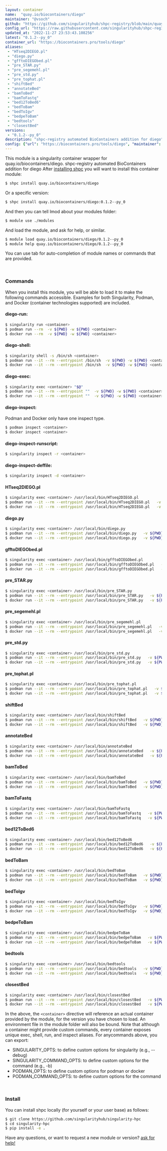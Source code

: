 ```yaml
---
layout: container
name:  "quay.io/biocontainers/diego"
maintainer: "@vsoch"
github: "https://github.com/singularityhub/shpc-registry/blob/main/quay.io/biocontainers/diego/container.yaml"
config_url: "https://raw.githubusercontent.com/singularityhub/shpc-registry/main/quay.io/biocontainers/diego/container.yaml"
updated_at: "2022-11-27 23:53:43.108256"
latest: "0.1.2--py_0"
container_url: "https://biocontainers.pro/tools/diego"
aliases:
 - "HTseq2DIEGO.pl"
 - "diego.py"
 - "gfftoDIEGObed.pl"
 - "pre_STAR.py"
 - "pre_segemehl.pl"
 - "pre_std.py"
 - "pre_tophat.pl"
 - "shiftBed"
 - "annotateBed"
 - "bamToBed"
 - "bamToFastq"
 - "bed12ToBed6"
 - "bedToBam"
 - "bedToIgv"
 - "bedpeToBam"
 - "bedtools"
 - "closestBed"
versions:
 - "0.1.2--py_0"
description: "shpc-registry automated BioContainers addition for diego"
config: {"url": "https://biocontainers.pro/tools/diego", "maintainer": "@vsoch", "description": "shpc-registry automated BioContainers addition for diego", "latest": {"0.1.2--py_0": "sha256:04d58f2fe5e2a10b3ed4c383a75c44c1680d4a109eef79824f01a897dea41890"}, "tags": {"0.1.2--py_0": "sha256:04d58f2fe5e2a10b3ed4c383a75c44c1680d4a109eef79824f01a897dea41890"}, "docker": "quay.io/biocontainers/diego", "aliases": {"HTseq2DIEGO.pl": "/usr/local/bin/HTseq2DIEGO.pl", "diego.py": "/usr/local/bin/diego.py", "gfftoDIEGObed.pl": "/usr/local/bin/gfftoDIEGObed.pl", "pre_STAR.py": "/usr/local/bin/pre_STAR.py", "pre_segemehl.pl": "/usr/local/bin/pre_segemehl.pl", "pre_std.py": "/usr/local/bin/pre_std.py", "pre_tophat.pl": "/usr/local/bin/pre_tophat.pl", "shiftBed": "/usr/local/bin/shiftBed", "annotateBed": "/usr/local/bin/annotateBed", "bamToBed": "/usr/local/bin/bamToBed", "bamToFastq": "/usr/local/bin/bamToFastq", "bed12ToBed6": "/usr/local/bin/bed12ToBed6", "bedToBam": "/usr/local/bin/bedToBam", "bedToIgv": "/usr/local/bin/bedToIgv", "bedpeToBam": "/usr/local/bin/bedpeToBam", "bedtools": "/usr/local/bin/bedtools", "closestBed": "/usr/local/bin/closestBed"}}
---
```


This module is a singularity container wrapper for quay.io/biocontainers/diego.
shpc-registry automated BioContainers addition for diego
After [installing shpc](#install) you will want to install this container module:


```bash
$ shpc install quay.io/biocontainers/diego
```

Or a specific version:

```bash
$ shpc install quay.io/biocontainers/diego:0.1.2--py_0
```

And then you can tell lmod about your modules folder:

```bash
$ module use ./modules
```

And load the module, and ask for help, or similar.

```bash
$ module load quay.io/biocontainers/diego/0.1.2--py_0
$ module help quay.io/biocontainers/diego/0.1.2--py_0
```

You can use tab for auto-completion of module names or commands that are provided.

<br>

### Commands

When you install this module, you will be able to load it to make the following commands accessible.
Examples for both Singularity, Podman, and Docker (container technologies supported) are included.

#### diego-run:

```bash
$ singularity run <container>
$ podman run --rm  -v ${PWD} -w ${PWD} <container>
$ docker run --rm  -v ${PWD} -w ${PWD} <container>
```

#### diego-shell:

```bash
$ singularity shell -s /bin/sh <container>
$ podman run --it --rm --entrypoint /bin/sh  -v ${PWD} -w ${PWD} <container>
$ docker run --it --rm --entrypoint /bin/sh  -v ${PWD} -w ${PWD} <container>
```

#### diego-exec:

```bash
$ singularity exec <container> "$@"
$ podman run --it --rm --entrypoint ""  -v ${PWD} -w ${PWD} <container> "$@"
$ docker run --it --rm --entrypoint ""  -v ${PWD} -w ${PWD} <container> "$@"
```

#### diego-inspect:

Podman and Docker only have one inspect type.

```bash
$ podman inspect <container>
$ docker inspect <container>
```

#### diego-inspect-runscript:

```bash
$ singularity inspect -r <container>
```

#### diego-inspect-deffile:

```bash
$ singularity inspect -d <container>
```


#### HTseq2DIEGO.pl

```bash
$ singularity exec <container> /usr/local/bin/HTseq2DIEGO.pl
$ podman run --it --rm --entrypoint /usr/local/bin/HTseq2DIEGO.pl   -v ${PWD} -w ${PWD} <container> -c " $@"
$ docker run --it --rm --entrypoint /usr/local/bin/HTseq2DIEGO.pl   -v ${PWD} -w ${PWD} <container> -c " $@"
```


#### diego.py

```bash
$ singularity exec <container> /usr/local/bin/diego.py
$ podman run --it --rm --entrypoint /usr/local/bin/diego.py   -v ${PWD} -w ${PWD} <container> -c " $@"
$ docker run --it --rm --entrypoint /usr/local/bin/diego.py   -v ${PWD} -w ${PWD} <container> -c " $@"
```


#### gfftoDIEGObed.pl

```bash
$ singularity exec <container> /usr/local/bin/gfftoDIEGObed.pl
$ podman run --it --rm --entrypoint /usr/local/bin/gfftoDIEGObed.pl   -v ${PWD} -w ${PWD} <container> -c " $@"
$ docker run --it --rm --entrypoint /usr/local/bin/gfftoDIEGObed.pl   -v ${PWD} -w ${PWD} <container> -c " $@"
```


#### pre_STAR.py

```bash
$ singularity exec <container> /usr/local/bin/pre_STAR.py
$ podman run --it --rm --entrypoint /usr/local/bin/pre_STAR.py   -v ${PWD} -w ${PWD} <container> -c " $@"
$ docker run --it --rm --entrypoint /usr/local/bin/pre_STAR.py   -v ${PWD} -w ${PWD} <container> -c " $@"
```


#### pre_segemehl.pl

```bash
$ singularity exec <container> /usr/local/bin/pre_segemehl.pl
$ podman run --it --rm --entrypoint /usr/local/bin/pre_segemehl.pl   -v ${PWD} -w ${PWD} <container> -c " $@"
$ docker run --it --rm --entrypoint /usr/local/bin/pre_segemehl.pl   -v ${PWD} -w ${PWD} <container> -c " $@"
```


#### pre_std.py

```bash
$ singularity exec <container> /usr/local/bin/pre_std.py
$ podman run --it --rm --entrypoint /usr/local/bin/pre_std.py   -v ${PWD} -w ${PWD} <container> -c " $@"
$ docker run --it --rm --entrypoint /usr/local/bin/pre_std.py   -v ${PWD} -w ${PWD} <container> -c " $@"
```


#### pre_tophat.pl

```bash
$ singularity exec <container> /usr/local/bin/pre_tophat.pl
$ podman run --it --rm --entrypoint /usr/local/bin/pre_tophat.pl   -v ${PWD} -w ${PWD} <container> -c " $@"
$ docker run --it --rm --entrypoint /usr/local/bin/pre_tophat.pl   -v ${PWD} -w ${PWD} <container> -c " $@"
```


#### shiftBed

```bash
$ singularity exec <container> /usr/local/bin/shiftBed
$ podman run --it --rm --entrypoint /usr/local/bin/shiftBed   -v ${PWD} -w ${PWD} <container> -c " $@"
$ docker run --it --rm --entrypoint /usr/local/bin/shiftBed   -v ${PWD} -w ${PWD} <container> -c " $@"
```


#### annotateBed

```bash
$ singularity exec <container> /usr/local/bin/annotateBed
$ podman run --it --rm --entrypoint /usr/local/bin/annotateBed   -v ${PWD} -w ${PWD} <container> -c " $@"
$ docker run --it --rm --entrypoint /usr/local/bin/annotateBed   -v ${PWD} -w ${PWD} <container> -c " $@"
```


#### bamToBed

```bash
$ singularity exec <container> /usr/local/bin/bamToBed
$ podman run --it --rm --entrypoint /usr/local/bin/bamToBed   -v ${PWD} -w ${PWD} <container> -c " $@"
$ docker run --it --rm --entrypoint /usr/local/bin/bamToBed   -v ${PWD} -w ${PWD} <container> -c " $@"
```


#### bamToFastq

```bash
$ singularity exec <container> /usr/local/bin/bamToFastq
$ podman run --it --rm --entrypoint /usr/local/bin/bamToFastq   -v ${PWD} -w ${PWD} <container> -c " $@"
$ docker run --it --rm --entrypoint /usr/local/bin/bamToFastq   -v ${PWD} -w ${PWD} <container> -c " $@"
```


#### bed12ToBed6

```bash
$ singularity exec <container> /usr/local/bin/bed12ToBed6
$ podman run --it --rm --entrypoint /usr/local/bin/bed12ToBed6   -v ${PWD} -w ${PWD} <container> -c " $@"
$ docker run --it --rm --entrypoint /usr/local/bin/bed12ToBed6   -v ${PWD} -w ${PWD} <container> -c " $@"
```


#### bedToBam

```bash
$ singularity exec <container> /usr/local/bin/bedToBam
$ podman run --it --rm --entrypoint /usr/local/bin/bedToBam   -v ${PWD} -w ${PWD} <container> -c " $@"
$ docker run --it --rm --entrypoint /usr/local/bin/bedToBam   -v ${PWD} -w ${PWD} <container> -c " $@"
```


#### bedToIgv

```bash
$ singularity exec <container> /usr/local/bin/bedToIgv
$ podman run --it --rm --entrypoint /usr/local/bin/bedToIgv   -v ${PWD} -w ${PWD} <container> -c " $@"
$ docker run --it --rm --entrypoint /usr/local/bin/bedToIgv   -v ${PWD} -w ${PWD} <container> -c " $@"
```


#### bedpeToBam

```bash
$ singularity exec <container> /usr/local/bin/bedpeToBam
$ podman run --it --rm --entrypoint /usr/local/bin/bedpeToBam   -v ${PWD} -w ${PWD} <container> -c " $@"
$ docker run --it --rm --entrypoint /usr/local/bin/bedpeToBam   -v ${PWD} -w ${PWD} <container> -c " $@"
```


#### bedtools

```bash
$ singularity exec <container> /usr/local/bin/bedtools
$ podman run --it --rm --entrypoint /usr/local/bin/bedtools   -v ${PWD} -w ${PWD} <container> -c " $@"
$ docker run --it --rm --entrypoint /usr/local/bin/bedtools   -v ${PWD} -w ${PWD} <container> -c " $@"
```


#### closestBed

```bash
$ singularity exec <container> /usr/local/bin/closestBed
$ podman run --it --rm --entrypoint /usr/local/bin/closestBed   -v ${PWD} -w ${PWD} <container> -c " $@"
$ docker run --it --rm --entrypoint /usr/local/bin/closestBed   -v ${PWD} -w ${PWD} <container> -c " $@"
```



In the above, the `<container>` directive will reference an actual container provided
by the module, for the version you have chosen to load. An environment file in the
module folder will also be bound. Note that although a container
might provide custom commands, every container exposes unique exec, shell, run, and
inspect aliases. For anycommands above, you can export:

 - SINGULARITY_OPTS: to define custom options for singularity (e.g., --debug)
 - SINGULARITY_COMMAND_OPTS: to define custom options for the command (e.g., -b)
 - PODMAN_OPTS: to define custom options for podman or docker
 - PODMAN_COMMAND_OPTS: to define custom options for the command

<br>

### Install

You can install shpc locally (for yourself or your user base) as follows:

```bash
$ git clone https://github.com/singularityhub/singularity-hpc
$ cd singularity-hpc
$ pip install -e .
```

Have any questions, or want to request a new module or version? [ask for help!](https://github.com/singularityhub/singularity-hpc/issues)